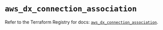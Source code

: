 # `aws_dx_connection_association`

Refer to the Terraform Registry for docs: [`aws_dx_connection_association`](https://registry.terraform.io/providers/hashicorp/aws/3.76.1/docs/resources/dx_connection_association).
